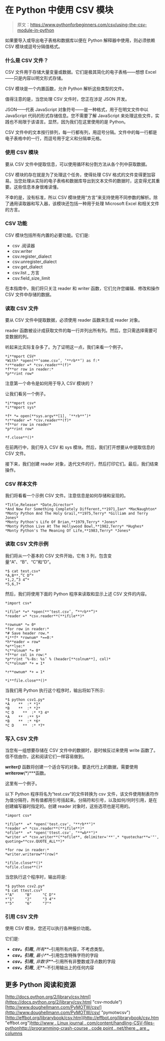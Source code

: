 # 在 Python 中使用 CSV 模块

> 原文：<https://www.pythonforbeginners.com/csv/using-the-csv-module-in-python>

如果要导入或导出电子表格和数据库以便在 Python 解释器中使用，则必须依赖 CSV 模块或逗号分隔值格式。

### 什么是 CSV 文件？

CSV 文件用于存储大量变量或数据。它们是极其简化的电子表格——想想 Excel——只是内容以明文形式存储。

CSV 模块是一个内置函数，允许 Python 解析这些类型的文件。

值得注意的是，当您处理 CSV 文件时，您正在涉足 JSON 开发。

JSON——代表 JavaScript 对象符号——是一种格式，用于在明文文件中以 JavaScript 代码的形式存储信息。您不需要了解 JavaScript 来处理这些文件，实践也不局限于该语言。显然，因为我们在这里使用的是 Python。

CSV 文件中的文本按行排列，每一行都有列，用逗号分隔。文件中的每一行都是电子表格中的一行，而逗号用于定义和分隔单元格。

### 使用 CSV 模块

要从 CSV 文件中提取信息，可以使用循环和分割方法从各个列中获取数据。

CSV 模块的存在就是为了处理这个任务，使得处理 CSV 格式的文件变得更加容易。当您处理从实际的电子表格和数据库导出到文本文件的数据时，这变得尤其重要。这些信息本身很难读懂。

不幸的是，没有标准，所以 CSV 模块使用“方言”来支持使用不同参数的解析。除了通用读取器和写入器，该模块还包括一种用于处理 Microsoft Excel 和相关文件的方言。

### CSV 功能

CSV 模块包括所有内置的必要功能。它们是:

*   csv .阅读器
*   csv.writer
*   csv.register_dialect
*   csv.unregister_dialect
*   csv.get_dialect
*   csv.list _ 方言
*   csv.field_size_limit

在本指南中，我们将只关注 reader 和 writer 函数，它们允许您编辑、修改和操作 CSV 文件中存储的数据。

### 读取 CSV 文件

要从 CSV 文件中提取数据，必须使用 reader 函数来生成 reader 对象。

reader 函数被设计成获取文件的每一行并列出所有列。然后，您只需选择需要可变数据的列。

听起来比实际复杂多了。为了证明这一点，我们来看一个例子。

```
*i**mport CSV*
*With* *open(**‘some.csv’, ‘**rb**’) as f:*
*r**eader =* *csv.reader**(f)*
*f**or row in reader:*
*p**rint row*
```

注意第一个命令是如何用于导入 CSV 模块的？

让我们看另一个例子。

```
*i**mport csv* 
*i**mport sys*

*f* *= open(**sys.argv**[1], ‘**rb**’)*
*r**eader =* *csv.reader**(f)*
*f**or row in reader*
*p**rint row*

*f.close**()*
```

在前两行中，我们导入 CSV 和 sys 模块。然后，我们打开想要从中提取信息的 CSV 文件。

接下来，我们创建 reader 对象，迭代文件的行，然后打印它们。最后，我们结束操作。

### CSV 样本文件

我们将看看一个示例 CSV 文件。注意信息是如何存储和呈现的。

```
*Title,Release* *Date,Director*
*And Now For Something Completely Different,**1971,Ian* *MacNaughton*
*Monty Python And The Holy Grail,**1975,Terry* *Gilliam and Terry Jones*
*Monty Python's Life Of Brian,**1979,Terry* *Jones*
*Monty Python Live At The Hollywood Bowl,**1982,Terry* *Hughes*
*Monty Python's The Meaning Of Life,**1983,Terry* *Jones*
```

### 读取 CSV 文件示例

我们将从一个基本的 CSV 文件开始，它有 3 列，包含变量“A”、“B”、“C”和“D”。

```
*$ cat test.csv*
*A,B**,”C D”*
*1,2,”3 4”*
*5,6,7*
```

然后，我们将使用下面的 Python 程序来读取和显示上述 CSV 文件的内容。

```
*import csv*

*ifile* *=* *open(**‘test.csv’, “**rb**”)*
*reader =* *csv.reader**(**ifile**)*

*rownum* *= 0*
*for row in reader:*
*# Save header row.*
*i**f* *rownum* *==0:*
*h**eader = row*
*e**lse:*
*c**olnum* *= 0*
*f**or col in row:*
*p**rint ‘%-8s: %s’ % (header[**colnum**], col)*
*c**olnum* *+ = 1*

*r**ownum* *+ = 1*

*i**file.close**()*
```

当我们用 Python 执行这个程序时，输出将如下所示:

```
*$ python csv1.py*
*A    **  :* *1* 
*B    **  :* *2*
*C D    **  :* *3 4*
*A    **  :** 5* 
*B    **  :* *6*
*C D    **  :* *7*
```

### 写入 CSV 文件

当您有一组想要存储在 CSV 文件中的数据时，是时候反过来使用 write 函数了。信不信由你，这和阅读它们一样容易做到。

***writer()*** 函数将创建一个适合写的对象。要迭代行上的数据，需要使用***writerow**(**)***函数。

这里有一个例子。

以下 Python 程序将名为“test.csv”的文件转换为 csv 文件，该文件使用制表符作为值分隔符，所有值都用引号括起来。分隔符和引号，以及如何/何时引用，是在创建编写器时指定的。创建 reader 对象时，这些选项也是可用的。

```
*import csv*

*ifile**  =* *open('test.csv', "**rb**")*
*reader =* *csv.reader**(**ifile**)*
*ofile**  =* *open('ttest.csv', "**wb**")*
*writer =* *csv.writer**(**ofile**, delimiter='**',* *quotechar**='"', quoting=**csv.QUOTE_ALL**)*

*for row in reader:*
*writer.writerow**(row)*

*ifile.close**()*
*ofile.close**()*
```

当您执行这个程序时，输出将是:

```
*$ python csv2.py*
*$ cat ttest.csv*
*"A"     "B"     "C D"*
*"1"     "2"     "3 4"*
*"5"     "6"     "7"*
```

### 引用 CSV 文件

使用 CSV 模块，您还可以执行各种报价功能。

它们是:

*   ***csv。引用**_ 所有***–引用所有内容，不考虑类型。
*   ***csv。引用**_ 最小***–引用包含特殊字符的字段
*   ***csv。引用**_ 非数字***–引用所有非整数或浮点数的字段
*   ***csv。引用**_ 无***–不引用输出上的任何内容

## 更多 Python 阅读和资源

[http://docs.python.org/2/library/csv.html](https://docs.python.org/2/library/csv.html "csv-module")[http://www.doughellmann.com/PyMOTW/csv/](http://www.doughellmann.com/PyMOTW/csv/ "pymotwcsv")[http://effbot.org/librarybook/csv.htm](http://effbot.org/librarybook/csv.htm "effbot.org")[http://www . Linux journal . com/content/handling-CSV-files-python](https://www.linuxjournal.com/content/handling-csv-files-python "linuxjournal.com")[http://programming-crash-course . code point . net/there _ are _ columns](http://programming-crash-course.codepoint.net "programming_crash")